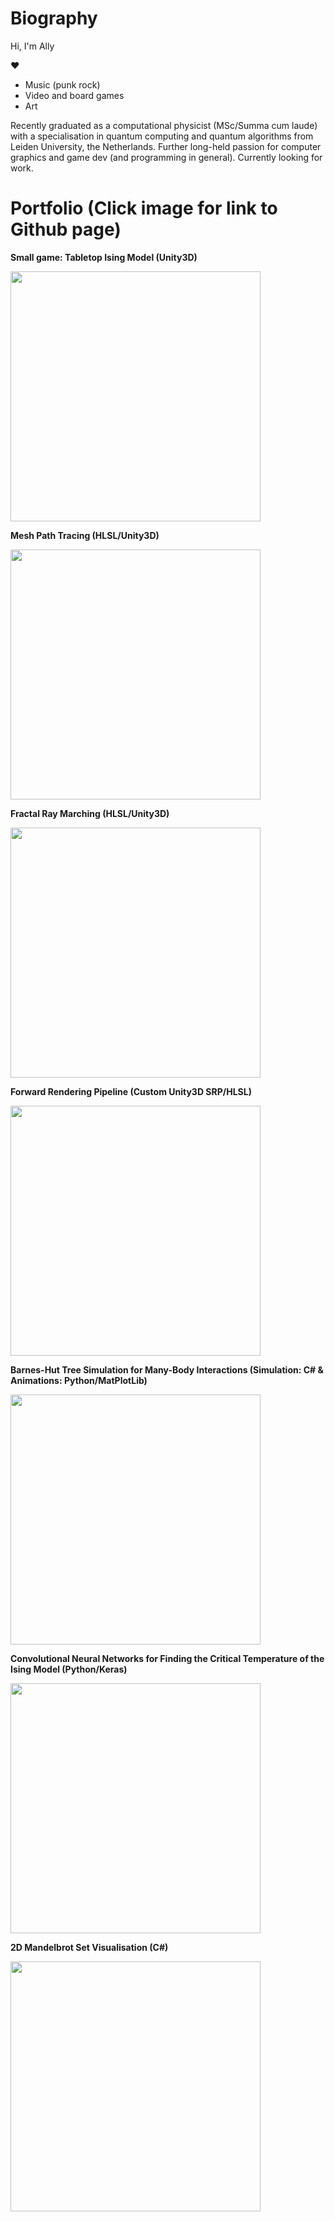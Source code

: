 # Biography

Hi, I'm Ally

:heart: 
- Music (punk rock)
- Video and board games
- Art
 
Recently graduated as a computational physicist  (MSc/Summa cum laude) with a specialisation 
in quantum computing and quantum algorithms from Leiden University, the Netherlands. Further long-held passion for computer graphics and game dev (and programming in general). Currently looking for work. <!-- Currently looking for a job that combines my love for programming with the mathematical skills my
degree taught me.  Specifically in game dev/computer graphics. -->


# Portfolio (Click image for link to Github page)

**Small game: Tabletop Ising Model (Unity3D)**

<a href="https://github.com/akoreman/Tabletop-Ising-Model-Game"><img src="https://raw.github.com/akoreman/akoreman/main/images/ising.png" width="400"></a>

**Mesh Path Tracing (HLSL/Unity3D)**

<a href="https://github.com/akoreman/Compute-Shader-Mesh-Path-Tracing"><img src="https://raw.github.com/akoreman/akoreman/main/images/RayScene.png" width="400"></a>  

**Fractal Ray Marching (HLSL/Unity3D)**

<a href="https://github.com/akoreman/Compute-Shader-Fractal-Ray-Marching"><img src="https://raw.github.com/akoreman/akoreman/main/images/fractal.png" width="400"></a>  

**Forward Rendering Pipeline (Custom Unity3D SRP/HLSL)**

<a href="https://github.com/akoreman/Render-Pipeline"><img src="https://raw.github.com/akoreman/akoreman/main/images/sampleRender.png" width="400"></a>  

**Barnes-Hut Tree Simulation for Many-Body Interactions (Simulation: C# & Animations: Python/MatPlotLib)**  

<a href="https://github.com/akoreman/Planetary-Dynamics-Barnes-Hut"><img src="https://raw.github.com/akoreman/akoreman/main/images/Collision.PNG" width="400"></a>  

**Convolutional Neural Networks for Finding the Critical Temperature of the Ising Model (Python/Keras)**

<a href="https://github.com/akoreman/Convolutional-NN-Ising-Model-Temperature"><img src="https://raw.github.com/akoreman/akoreman/main/images/WeightMatrix.jpg" width="400"></a> 
 
 **2D Mandelbrot Set Visualisation (C#)**
 
 <a href="https://github.com/akoreman/Mandelbrot-Plot"><img src="https://raw.github.com/akoreman/akoreman/main/images/mandel.png" width="400"> </a> 
